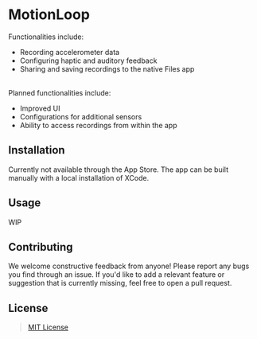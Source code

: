 # MotionLoop

Functionalities include:
- Recording accelerometer data
- Configuring haptic and auditory feedback
- Sharing and saving recordings to the native Files app

\
Planned functionalities include:
- Improved UI
- Configurations for additional sensors
- Ability to access recordings from within the app

## Installation

Currently not available through the App Store. The app can be built manually with a local installation of XCode.

## Usage

WIP

## Contributing

We welcome constructive feedback from anyone! Please report any bugs you find through an issue. If you'd like to add a relevant feature or suggestion that is currently missing, feel free to open a pull request.

## License

> [MIT License](LICENSE)
